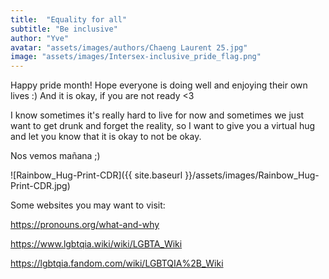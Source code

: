 ```yaml
---
title:  "Equality for all"
subtitle: "Be inclusive"
author: "Yve"
avatar: "assets/images/authors/Chaeng Laurent 25.jpg"
image: "assets/images/Intersex-inclusive_pride_flag.png"
---
```

Happy pride month! Hope everyone is doing well and enjoying their own lives :) And it is okay, if you are not ready <3

I know sometimes it's really hard to live for now and sometimes we just want to get drunk and forget the reality, 
so I want to give you a virtual hug and let you know that it is okay to not be okay.

Nos vemos mañana ;)

![Rainbow_Hug-Print-CDR]({{ site.baseurl }}/assets/images/Rainbow_Hug-Print-CDR.jpg)

Some websites you may want to visit:

https://pronouns.org/what-and-why

https://www.lgbtqia.wiki/wiki/LGBTA_Wiki

https://lgbtqia.fandom.com/wiki/LGBTQIA%2B_Wiki
